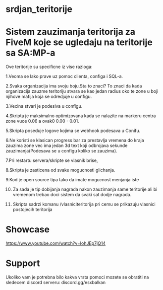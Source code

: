 # srdjan_teritorije
# Sistem zauzimanja teritorija za FiveM koje se ugledaju  na teritorije sa SA:MP-a
Ove teritorije su specificne iz vise razloga:

1.Veoma se lako prave uz pomoc clienta, configa i SQL-a.

2.Svaka organizacija ima svoju boju.Sta to znaci?  To znaci da kada organizacija zauzme teritoriju stvara se kao jedan radius oko te zone u boji njihove mafija koja se odredjuje u configu.

3.Vecina stvari je podesiva u configu.

4.Skripta je maksimalno optimizovana kada se nalazite na markeru centra zone vuce 0.06 a ovak0 0.00 - 0.01.

5.Skripta poseduje logove kojima se webhook podesava u Conifu.

6.Ne koristi se klasican progress bar za prestavlja vremena do kraja zauzima zone vec ima jedan 3d text koji odbrojava sekunde zauzimanja(Podesava se u  configu koliko se zauzima).

7.Pri restartu servera/skripte se vlasnik brise,

8.Skripta je zasticena od svake mogucnosti glichanja.

9.Kod je open source tipa tako da imate mogucnost menjanja iste

10. Za sada  je tip dobijanja nagrada nakon zauzimanja same teritorije ali bi vremenom trebao doci sistem da svaki sat dodje nagrada.

11. Skripta sadrzi komanu /vlasniciteritorija pri cemu se prikazuju vlasnici postojecih teritorija
# Showcase

https://www.youtube.com/watch?v=IohJEp7jQ14
# Support 
Ukoliko vam je potrebna bilo kakva vrsta pomoci mozete se obratiti na sledecem discord serveru:
discord.gg/esxbalkan
